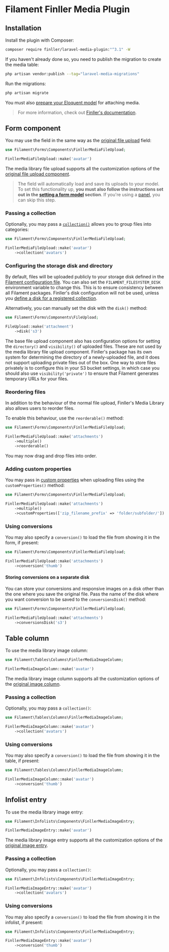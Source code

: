 # Filament Finller Media Plugin

## Installation

Install the plugin with Composer:

```bash
composer require finller/laravel-media-plugin:"^3.1" -W
```

If you haven't already done so, you need to publish the migration to create the media table:

```bash
php artisan vendor:publish --tag="laravel-media-migrations"
```

Run the migrations:

```bash
php artisan migrate
```

You must also [prepare your Eloquent model](https://github.com/finller/laravel-media) for attaching media.

> For more information, check out [Finller's documentation](https://github.com/finller/laravel-media).

## Form component

You may use the field in the same way as the [original file upload](https://filamentphp.com/docs/forms/fields/file-upload) field:

```php
use Filament\Forms\Components\FinllerMediaFileUpload;

FinllerMediaFileUpload::make('avatar')
```

The media library file upload supports all the customization options of the [original file upload component](https://filamentphp.com/docs/forms/fields/file-upload).

> The field will automatically load and save its uploads to your model. To set this functionality up, **you must also follow the instructions set out in the [setting a form model](https://filamentphp.com/docs/forms/adding-a-form-to-a-livewire-component#setting-a-form-model) section**. If you're using a [panel](../panels), you can skip this step.

### Passing a collection

Optionally, you may pass a [`collection()`](https://github.com/finller/laravel-media) allows you to group files into categories:

```php
use Filament\Forms\Components\FinllerMediaFileUpload;

FinllerMediaFileUpload::make('avatar')
    ->collection('avatars')
```

### Configuring the storage disk and directory

By default, files will be uploaded publicly to your storage disk defined in the [Filament configuration file](https://filamentphp.com/docs/forms/installation#publishing-configuration). You can also set the `FILAMENT_FILESYSTEM_DISK` environment variable to change this. This is to ensure consistency between all Filament packages. Finller's disk configuration will not be used, unless you [define a disk for a registered collection](https://github.com/finller/laravel-media).

Alternatively, you can manually set the disk with the `disk()` method:

```php
use Filament\Forms\Components\FileUpload;

FileUpload::make('attachment')
    ->disk('s3')
```

The base file upload component also has configuration options for setting the `directory()` and `visibility()` of uploaded files. These are not used by the media library file upload component. Finller's package has its own system for determining the directory of a newly-uploaded file, and it does not support uploading private files out of the box. One way to store files privately is to configure this in your S3 bucket settings, in which case you should also use `visibility('private')` to ensure that Filament generates temporary URLs for your files.

### Reordering files

In addition to the behaviour of the normal file upload, Finller's Media Library also allows users to reorder files.

To enable this behaviour, use the `reorderable()` method:

```php
use Filament\Forms\Components\FinllerMediaFileUpload;

FinllerMediaFileUpload::make('attachments')
    ->multiple()
    ->reorderable()
```

You may now drag and drop files into order.

### Adding custom properties

You may pass in [custom properties](https://github.com/finller/laravel-media) when uploading files using the `customProperties()` method:

```php
use Filament\Forms\Components\FinllerMediaFileUpload;

FinllerMediaFileUpload::make('attachments')
    ->multiple()
    ->customProperties(['zip_filename_prefix' => 'folder/subfolder/'])
```

### Using conversions

You may also specify a `conversion()` to load the file from showing it in the form, if present:

```php
use Filament\Forms\Components\FinllerMediaFileUpload;

FinllerMediaFileUpload::make('attachments')
    ->conversion('thumb')
```

#### Storing conversions on a separate disk

You can store your conversions and responsive images on a disk other than the one where you save the original file. Pass the name of the disk where you want conversion to be saved to the `conversionsDisk()` method:

```php
use Filament\Forms\Components\FinllerMediaFileUpload;

FinllerMediaFileUpload::make('attachments')
    ->conversionsDisk('s3')
```

## Table column

To use the media library image column:

```php
use Filament\Tables\Columns\FinllerMediaImageColumn;

FinllerMediaImageColumn::make('avatar')
```

The media library image column supports all the customization options of the [original image column](https://filamentphp.com/docs/tables/columns/image).

### Passing a collection

Optionally, you may pass a `collection()`:

```php
use Filament\Tables\Columns\FinllerMediaImageColumn;

FinllerMediaImageColumn::make('avatar')
    ->collection('avatars')
```

### Using conversions

You may also specify a `conversion()` to load the file from showing it in the table, if present:

```php
use Filament\Tables\Columns\FinllerMediaImageColumn;

FinllerMediaImageColumn::make('avatar')
    ->conversion('thumb')
```

## Infolist entry

To use the media library image entry:

```php
use Filament\Infolists\Components\FinllerMediaImageEntry;

FinllerMediaImageEntry::make('avatar')
```

The media library image entry supports all the customization options of the [original image entry](https://filamentphp.com/docs/infolists/entries/image).

### Passing a collection

Optionally, you may pass a `collection()`:

```php
use Filament\Infolists\Components\FinllerMediaImageEntry;

FinllerMediaImageEntry::make('avatar')
    ->collection('avatars')
```

### Using conversions

You may also specify a `conversion()` to load the file from showing it in the infolist, if present:

```php
use Filament\Infolists\Components\FinllerMediaImageEntry;

FinllerMediaImageEntry::make('avatar')
    ->conversion('thumb')
```
